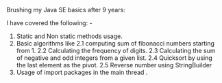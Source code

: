 Brushing my Java SE basics after 9 years:
 
I have covered the following: - 

1. Static and Non static methods usage.
2. Basic algorithms like
   2.1 computing sum of fibonacci numbers starting from 1.
   2.2 Calculating the frequency of digits.
   2.3 Calculating the sum of negative and odd integers from a given list.
   2.4 Quicksort by using the last element as the pivot.
   2.5 Reverse number using StringBuilder 
3. Usage of import packages in the main thread .
